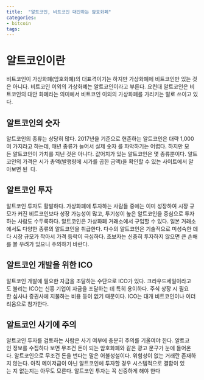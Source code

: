 ```yaml
---
title:  "알트코인, 비트코인 대안하는 암호화폐"
categories: 
- bitcoin
tags:
---
```

# 알트코인이란 
비트코인이 가상화폐(암호화폐)의 대표격이기는 하지만 가상화폐에 비트코인만 있는 것은 아니다. 비트코인 이외의 가상화폐는 알트코인이라고 부른다. 요컨대 알트코인은 비트코인의 대안 화폐라는 의미에서 비트코인 이외의 가상화폐를 가리키는 말로 쓰이고 있다.
 
## 알트코인의 숫자 
알트코인의 종류는 상당히 많다. 2017년을 기준으로 현존하는 알트코인은 대략 1,000여 가지라고 하는데, 매년 종류가 늘어서 실제 숫자 를 파악하기는 어렵다. 하지만 모든 알트코인이 가치를 지닌 것은 아니다. 값어치가 있는 알트코인은 몇 종류뿐이다. 알트코인의 가격은 시가 총액(발행량에 시가를 곱한 금액)을 확인할 수 있는 사이트에서 알아보면 된 
다. 
 
## 알트코인 투자 
알트코인 투자도 활발하다. 가상화폐에 투자하는 사람들 중에는 이미 성장하여 시장 규모가 커진 비트코인보다 성장 가능성이 많고, 투기성이 높은 알트코인을 중심으로 투자하는 사람도 수두룩하다. 알트코인은 가상화폐 거래소에서 구입할 수 있다. 일본 거래소에서도 다양한 종류의 알트코인을 취급한다. 다수의 알트코인은 기술적으로 미성숙한 데다 시장 규모가 작아서 가격 등락이 극심하다. 초보자는 신중히 투자하지 않으면 큰 손해를 볼 우려가 있으니 주의하기 바란다. 
 
## 알트코인 개발을 위한 ICO 
알트코인 개발에 필요한 자금을 조달하는 수단으로 ICO가 있다. 크라우드세일이라고도 불리는 ICO는 신흥 기업이 자금을 조달하는 데 특히 용이하다. 주식 상장 시 필요한 심사나 증권사에 지불하는 비용 등이 없기 때문이다. ICO는 대개 비트코인이나 이더리움으로 참가한다. 
 
## 알트코인 사기에 주의 
알트코인 투자를 검토하는 사람은 사기 여부에 충분히 주의를 기울여야 한다. 알트코인 정보를 수집하다 보면 무조건 돈이 되는 암호화폐와 같은 광고 문구가 눈에 들어온다. 알트코인으로 무조건 돈을 번다는 말은 어불성설이다. 위험성이 없는 거래란 존재하지 않는다. 아직 메이저급이 아닌 알트코인에 투자할 경우 시스템적으로 결함이 있는 지 없는지는 아무도 모른다. 알트코인 투자는 꼭 신중하게 해야 한다




